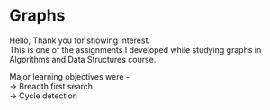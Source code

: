 # Graphs

Hello, Thank you for showing interest.<br />
This is one of the assignments I developed while studying graphs in Algorithms and Data Structures course.

Major learning objectives were - <br />
-> Breadth first search<br />
-> Cycle detection<br />



